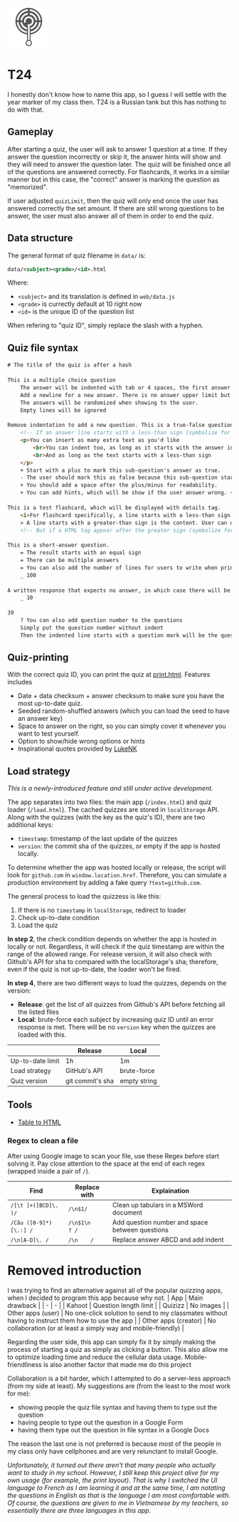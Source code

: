 ![Logo which looks like a light bulb with a question marking going through the center](web/logo.svg)

# T24
I honestly don't know how to name this app, so I guess I will settle with the year marker of my class then. T24 is a Russian tank but this has nothing to do with that.

## Gameplay
After starting a quiz, the user will ask to answer 1 question at a time. If they answer the question incorrectly or skip it, the answer hints will show and they will need to answer the question later. The quiz will be finished once all of the questions are answered correctly. For flashcards, it works in a similar manner but in this case, the "correct" answer is marking the question as "memorized".

If user adjusted `quizLimit`, then the quiz will only end once the user has answered correctly the set amount. If there are still wrong questions to be answer, the user must also answer all of them in order to end the quiz.

## Data structure
The general format of quiz filename in `data/` is:
```xml
data/<subject><grade>/<id>.html
```
Where:
- `<subject>` and its translation is defined in `web/data.js`
- `<grade>` is currectly default at 10 right now
- `<id>` is the unique ID of the question list

When refering to "quiz ID", simply replace the slash with a hyphen.

## Quiz file syntax
```html
# The title of the quiz is after a hash

This is a multiple choice question
    The answer will be indented with tab or 4 spaces, the first answer will be marked as the correct one
    Add a newline for a new answer. There is no answer upper limit but there should be at least one answer.
    The answers will be randomized when showing to the user.
    Empty lines will be ignored

Remove indentation to add a new question. This is a true-false question. <blockquote>This question has answer hints</blockquote>
    <!-- If an answer line starts with a less-than sign (symbolize for a HTML tag) then it will be inserted to the question's text instead of being a separate answer. -->
    <p>You can insert as many extra text as you'd like
        <br>You can indent too, as long as it starts with the answer indent rule (4 spaces or a tab at the very start of the line)
        <br>And as long as the text starts with a less-than sign
    </p>
    + Start with a plus to mark this sub-question's answer as true.
    - The user should mark this as false because this sub-question starts with a minus.
    + You should add a space after the plus/minus for readability.
    + You can add hints, which will be show if the user answer wrong. <blockquote>You can put them anywhere AFTER the main display element</blockquote>

This is a test flashcard, which will be displayed with details tag.
    <i>For flashcard specifically, a line starts with a less-than sign will be insert to the summary tag</i>
    > A line starts with a greater-than sign is the content. User can open/close the flashcard, and there will be buttons to mark as remembered or not.
    <!-- But if a HTML tag appear after the greater sign (symbolize for flashcard content) then it will be insered into the flashcard body -->

This is a short-answer question.
    = The result starts with an equal sign
    = There can be multiple answers
    = You can also add the number of lines for users to write when printing the quiz
    _ 100

A written response that expects no answer, in which case there will be space to answer but no automatic grading.
    _ 10

39
    ? You can also add question number to the questions
    Simply put the question number without indent
    Then the indented line starts with a question mark will be the question
```

## Quiz-printing
With the correct quiz ID, you can print the quiz at [print.html](https://lukenk.github.io/T24/print.html). Features includes
- Date + data checksum + answer checksum to make sure you have the most up-to-date quiz.
- Seeded random-shuffled answers (which you can load the seed to have an answer key)
- Space to answer on the right, so you can simply cover it whenever you want to test yourself.
- Option to show/hide wrong options or hints
- Inspirational quotes provided by [LukeNK](https://lukenk.github.io/)

## Load strategy
*This is a newly-introduced feature and still under active development.*

The app separates into two files: the main app (`/index.html`) and quiz loader (`/load.html`). The cached quizzes are stored in `localStorage` API. Along with the quizzes (with the key as the quiz's ID), there are two additional keys:
- `timestamp`: timestamp of the last update of the quizzes
- `version`: the commit sha of the quizzes, or empty if the app is hosted locally.

To determine whether the app was hosted locally or release, the script will look for `github.com` in `window.location.href`. Therefore, you can simulate a production environment by adding a fake query `?test=github.com`.

The general process to load the quizzess is like this:
1. If there is no `timestamp` in `localStorage`, redirect to loader
2. Check up-to-date condition
3. Load the quiz

__In step 2__, the check condition depends on whether the app is hosted in locally or not. Regardless, it will check if the quiz timestamp are within the range of the allowed range. For release version, it will also check with Github's API for sha to compared with the localStorage's sha; therefore, even if the quiz is not up-to-date, the loader won't be fired.

__In step 4__, there are two different ways to load the quizzes, depends on the version:
- __Release__: get the list of all quizzes from Github's API before fetching all the listed files
- __Local__: brute-force each subject by increasing quiz ID until an error response is met. There will be no `version` key when the quizzes are loaded with this.

| | Release | Local |
|-|-|-|
| Up-to-date limit | 1h | 1m |
| Load strategy | GitHub's API | brute-force |
| Quiz version | git commit's sha | empty string

## Tools
- [Table to HTML](https://tableconvert.com/excel-to-html)

### Regex to clean a file
After using Google image to scan your file, use these Regex before start solving it. Pay close attention to the space at the end of each regex (wrapped inside a pair of `/`).

| Find | Replace with | Explaination |
| - | - | - |
| `/[\t ]+([BCD]\. )/` | `/\n$1/` | Clean up tabulars in a MSWord document |
| `/Câu ([0-9]*)[\.:] /` | `/\n$1\n    ? /` | Add question number and space between questions |
| `/\n[A-D]\. /`| `/\n    /` | Replace answer ABCD and add indent |

# Removed introduction
I was trying to find an alternative against all of the popular quizzing apps, when I decided to program this app because why not.
| App | Main drawback |
| - | - |
| Kahoot | Question length limit |
| Quizizz | No images |
| Other apps (user) | No one-click solution to send to my classmates without having to instruct them how to use the app |
| Other apps (creator) | No collaboration (or at least a simply way and mobile-friendly) |

Regarding the user side, this app can simply fix it by simply making the process of starting a quiz as simply as clicking a button. This also allow me to optimize loading time and reduce the cellular data usage. Mobile-friendliness is also another factor that made me do this project

Collaboration is a bit harder, which I attempted to do a server-less approach (from my side at least). My suggestions are (from the least to the most work for me):
- showing people the quiz file syntax and having them to type out the question
- having people to type out the question in a Google Form
- having them type out the question in file syntax in a Google Docs

The reason the last one is not preferred is because most of the people in my class only have cellphones and are very relunctant to install Google.

*Unfortunately, it turned out there aren't that many people who actually want to study in my school. However, I still keep this project alive for my own usage (for example, the print layout). That is why I switched the UI language to French as I am learning it and at the same time, I am notating the questions in English as that is the language I am most comfortable with. Of course, the questions are given to me in Vietnamese by my teachers, so essentially there are three languages in this app.*